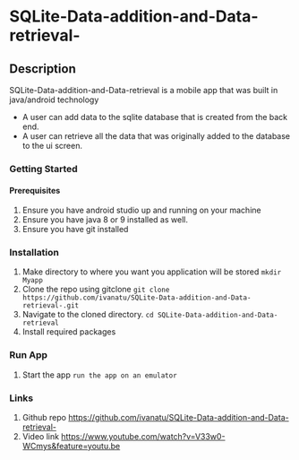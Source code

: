 # SQLite-Data-addition-and-Data-retrieval-

## Description
SQLite-Data-addition-and-Data-retrieval is a mobile app that was built in java/android technology
  * A user can add data to the sqlite database that is created from the back end.
  * A user can retrieve all the data that was originally added to the database to the ui screen.
  

### Getting Started
  #### Prerequisites
  1. Ensure you have android studio up and running on your machine
  2. Ensure you have java 8 or 9 installed as well.
  3. Ensure you have git installed

### Installation
  1. Make directory to where you want you application will be stored
   `mkdir Myapp`
  2. Clone the repo using gitclone
   `git clone https://github.com/ivanatu/SQLite-Data-addition-and-Data-retrieval-.git
`
  3. Navigate to the cloned directory.
   `cd SQLite-Data-addition-and-Data-retrieval`
  4. Install required packages

### Run App
  1. Start the app
   `run the app on an emulator`

### Links
  1. Github repo
     https://github.com/ivanatu/SQLite-Data-addition-and-Data-retrieval-
  2. Video link
     https://www.youtube.com/watch?v=V33w0-WCmys&feature=youtu.be
